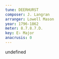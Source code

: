 ```yaml
---
tune: DEERHURST
composer: J. Langran
arranger: Lowell Mason
year: 1796-1862
meter: 8.7.8.7.D.
key: E♭ Major
anacrusis: 0
---
```

undefined